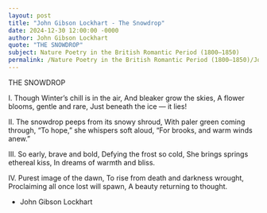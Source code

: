 ```yaml
---
layout: post
title: "John Gibson Lockhart - The Snowdrop"
date: 2024-12-30 12:00:00 -0000
author: John Gibson Lockhart
quote: "THE SNOWDROP"
subject: Nature Poetry in the British Romantic Period (1800–1850)
permalink: /Nature Poetry in the British Romantic Period (1800–1850)/John Gibson Lockhart/John Gibson Lockhart - The Snowdrop
---
```


THE SNOWDROP

I.
Though Winter’s chill is in the air,
And bleaker grow the skies,
A flower blooms, gentle and rare,
Just beneath the ice — it lies!

II.
The snowdrop peeps from its snowy shroud,
With paler green coming through,
“To hope,” she whispers soft aloud,
“For brooks, and warm winds anew.”

III.
So early, brave and bold,
Defying the frost so cold,
She brings springs ethereal kiss,
In dreams of warmth and bliss.

IV.
Purest image of the dawn,
To rise from death and darkness wrought,
Proclaiming all once lost will spawn,
A beauty returning to thought.

- John Gibson Lockhart
